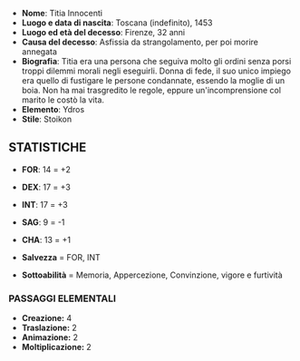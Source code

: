 - **Nome**: Titia Innocenti
- **Luogo e data di nascita**: Toscana (indefinito), 1453
- **Luogo ed età del decesso**: Firenze, 32 anni
- **Causa del decesso**: Asfissia da strangolamento, per poi morire annegata
- **Biografia**: Titia era una persona che seguiva molto gli ordini senza porsi troppi dilemmi morali negli eseguirli. Donna di fede, il suo unico impiego era quello di fustigare le persone condannate, essendo la moglie di un boia. Non ha mai trasgredito le regole, eppure un'incomprensione col marito le costò la vita. 
- **Elemento**: Ydros
- **Stile**: Stoikon

## STATISTICHE

- **FOR**: 14 = +2
- **DEX**: 17 = +3
- **INT**: 17 = +3
- **SAG**: 9 = -1
- **CHA**: 13 = +1

- **Salvezza** = FOR, INT
- **Sottoabilità**  = Memoria, Appercezione, Convinzione, vigore e furtività
### PASSAGGI ELEMENTALI

- **Creazione:** 4
- **Traslazione:** 2 
- **Animazione:** 2
- **Moltiplicazione:** 2

